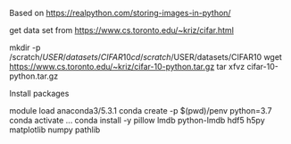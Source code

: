 Based on https://realpython.com/storing-images-in-python/

get data set from https://www.cs.toronto.edu/~kriz/cifar.html

mkdir -p /scratch/$USER/datasets/CIFAR10
cd /scratch/$USER/datasets/CIFAR10
wget https://www.cs.toronto.edu/~kriz/cifar-10-python.tar.gz
tar xfvz cifar-10-python.tar.gz

Install packages

module load anaconda3/5.3.1
conda create -p $(pwd)/penv python=3.7
conda activate ...
conda install -y pillow lmdb python-lmdb hdf5 h5py matplotlib numpy pathlib

